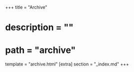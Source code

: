 +++
title = "Archive"
# description = ""
# path = "archive"
template = "archive.html"
[extra]
section = "_index.md"
+++